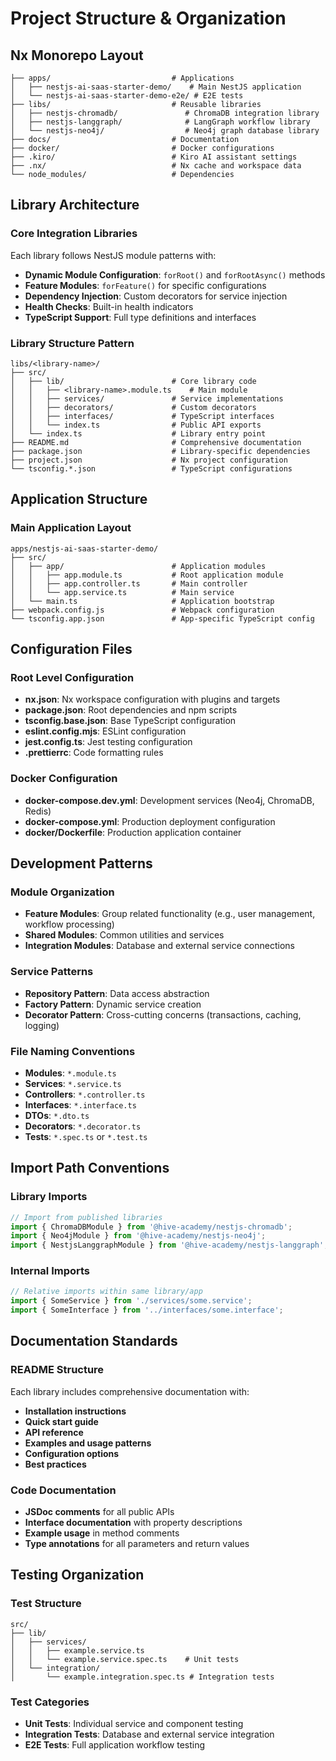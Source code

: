 # Project Structure & Organization

## Nx Monorepo Layout

```
├── apps/                           # Applications
│   ├── nestjs-ai-saas-starter-demo/    # Main NestJS application
│   └── nestjs-ai-saas-starter-demo-e2e/ # E2E tests
├── libs/                           # Reusable libraries
│   ├── nestjs-chromadb/               # ChromaDB integration library
│   ├── nestjs-langgraph/              # LangGraph workflow library
│   └── nestjs-neo4j/                  # Neo4j graph database library
├── docs/                           # Documentation
├── docker/                         # Docker configurations
├── .kiro/                          # Kiro AI assistant settings
├── .nx/                            # Nx cache and workspace data
└── node_modules/                   # Dependencies
```

## Library Architecture

### Core Integration Libraries

Each library follows NestJS module patterns with:

- **Dynamic Module Configuration**: `forRoot()` and `forRootAsync()` methods
- **Feature Modules**: `forFeature()` for specific configurations
- **Dependency Injection**: Custom decorators for service injection
- **Health Checks**: Built-in health indicators
- **TypeScript Support**: Full type definitions and interfaces

### Library Structure Pattern

```
libs/<library-name>/
├── src/
│   ├── lib/                        # Core library code
│   │   ├── <library-name>.module.ts    # Main module
│   │   ├── services/               # Service implementations
│   │   ├── decorators/             # Custom decorators
│   │   ├── interfaces/             # TypeScript interfaces
│   │   └── index.ts                # Public API exports
│   └── index.ts                    # Library entry point
├── README.md                       # Comprehensive documentation
├── package.json                    # Library-specific dependencies
├── project.json                    # Nx project configuration
└── tsconfig.*.json                 # TypeScript configurations
```

## Application Structure

### Main Application Layout

```
apps/nestjs-ai-saas-starter-demo/
├── src/
│   ├── app/                        # Application modules
│   │   ├── app.module.ts           # Root application module
│   │   ├── app.controller.ts       # Main controller
│   │   └── app.service.ts          # Main service
│   └── main.ts                     # Application bootstrap
├── webpack.config.js               # Webpack configuration
└── tsconfig.app.json               # App-specific TypeScript config
```

## Configuration Files

### Root Level Configuration

- **nx.json**: Nx workspace configuration with plugins and targets
- **package.json**: Root dependencies and npm scripts
- **tsconfig.base.json**: Base TypeScript configuration
- **eslint.config.mjs**: ESLint configuration
- **jest.config.ts**: Jest testing configuration
- **.prettierrc**: Code formatting rules

### Docker Configuration

- **docker-compose.dev.yml**: Development services (Neo4j, ChromaDB, Redis)
- **docker-compose.yml**: Production deployment configuration
- **docker/Dockerfile**: Production application container

## Development Patterns

### Module Organization

- **Feature Modules**: Group related functionality (e.g., user management, workflow processing)
- **Shared Modules**: Common utilities and services
- **Integration Modules**: Database and external service connections

### Service Patterns

- **Repository Pattern**: Data access abstraction
- **Factory Pattern**: Dynamic service creation
- **Decorator Pattern**: Cross-cutting concerns (transactions, caching, logging)

### File Naming Conventions

- **Modules**: `*.module.ts`
- **Services**: `*.service.ts`
- **Controllers**: `*.controller.ts`
- **Interfaces**: `*.interface.ts`
- **DTOs**: `*.dto.ts`
- **Decorators**: `*.decorator.ts`
- **Tests**: `*.spec.ts` or `*.test.ts`

## Import Path Conventions

### Library Imports

```typescript
// Import from published libraries
import { ChromaDBModule } from '@hive-academy/nestjs-chromadb';
import { Neo4jModule } from '@hive-academy/nestjs-neo4j';
import { NestjsLanggraphModule } from '@hive-academy/nestjs-langgraph';
```

### Internal Imports

```typescript
// Relative imports within same library/app
import { SomeService } from './services/some.service';
import { SomeInterface } from '../interfaces/some.interface';
```

## Documentation Standards

### README Structure

Each library includes comprehensive documentation with:

- **Installation instructions**
- **Quick start guide**
- **API reference**
- **Examples and usage patterns**
- **Configuration options**
- **Best practices**

### Code Documentation

- **JSDoc comments** for all public APIs
- **Interface documentation** with property descriptions
- **Example usage** in method comments
- **Type annotations** for all parameters and return values

## Testing Organization

### Test Structure

```
src/
├── lib/
│   ├── services/
│   │   ├── example.service.ts
│   │   └── example.service.spec.ts    # Unit tests
│   └── integration/
│       └── example.integration.spec.ts # Integration tests
```

### Test Categories

- **Unit Tests**: Individual service and component testing
- **Integration Tests**: Database and external service integration
- **E2E Tests**: Full application workflow testing
